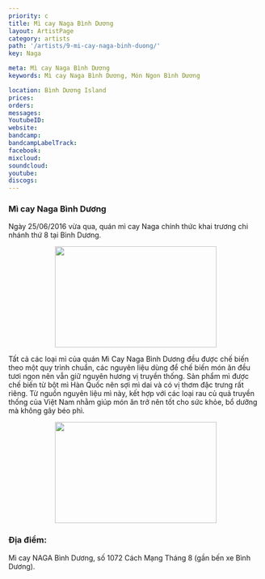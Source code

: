 ```yaml
---
priority: c
title: Mì cay Naga Bình Dương
layout: ArtistPage
category: artists
path: '/artists/9-mi-cay-naga-binh-duong/'
key: Naga

meta: Mì cay Naga Bình Dương
keywords: Mì cay Naga Bình Dương, Món Ngon Bình Dương

location: Bình Dương Island
prices: 
orders: 
messages: 
YoutubeID: 
website: 
bandcamp: 
bandcampLabelTrack: 
facebook: 
mixcloud: 
soundcloud: 
youtube: 
discogs: 
---
```

<h3>Mì cay Naga Bình Dương</h3>

Ngày 25/06/2016 vừa qua, quán mì cay Naga chính thức khai trương chi nhánh thứ 8 tại Bình Dương.

<div align="center"><img src="http://dulichbinhduong.org.vn/uploads/images/mi-cay-naga-binh-duong-2.jpg" width="320px" height="200px"></div>

Tất cả các loại mì của quán Mì Cay Naga Bình Dương đều được chế biến theo một quy trình chuẩn, các nguyên liệu dùng để chế biến món ăn đều tươi ngon nên vẫn giữ nguyên hương vị truyền thống. Sản phẩm mì được chế biến từ bột mì Hàn Quốc nên sợi mì dai và có vị thơm đặc trưng rất riêng. Từ nguồn nguyên liệu mì này, kết hợp với các loại rau củ quả truyền thống của Việt Nam nhằm giúp món ăn trở nên tốt cho sức khỏe, bổ dưỡng mà không gây béo phì.

<div align="center"><img src="http://dulichbinhduong.org.vn/uploads/images/mi-cay-naga-binh-duong-3.jpg" width="320px" height="200px"></div>

<h3>Địa điểm:</h3> Mì cay NAGA Bình Dương, số  1072 Cách Mạng Tháng 8 (gần bến xe Bình Dương).